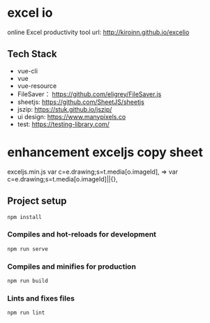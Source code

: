 # excel io
online Excel productivity tool
url: http://kiroinn.github.io/excelio

## Tech Stack
- vue-cli
- vue
- vue-resource
- FileSaver： https://github.com/eligrey/FileSaver.js
- sheetjs: https://github.com/SheetJS/sheetjs
- jszip: https://stuk.github.io/jszip/
- ui design: https://www.manypixels.co
- test: https://testing-library.com/
  
# enhancement exceljs copy sheet

exceljs.min.js
var c=e.drawing;s=t.media[o.imageId],  => var c=e.drawing;s=t.media[o.imageId]||{},

## Project setup
```
npm install
```

### Compiles and hot-reloads for development
```
npm run serve
```

### Compiles and minifies for production
```
npm run build
```

### Lints and fixes files
```
npm run lint
```
